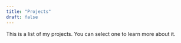 ```yaml
---
title: "Projects"
draft: false
---
```


This is a list of my projects. You can select one to learn more about it.